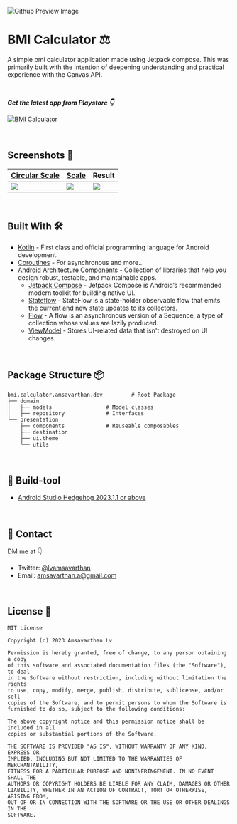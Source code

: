 ![Github Preview Image](https://github.com/amsavarthan/bmi-calculator/blob/main/art/Banner.png?raw=true)

# BMI Calculator ⚖️
A simple bmi calculator application made using Jetpack compose. This was primarily built with the intention of deepening understanding and practical experience with the Canvas API.

<br />

***Get the latest app from Playstore 👇***

[![BMI Calculator](https://img.shields.io/badge/BMI_Calculator-PLAYSTORE-black.svg?style=for-the-badge&logo=android)](https://play.google.com/store/apps/details?id=bmi.calculator.amsavarthan.dev)

<br />

## Screenshots 📸
[Circular Scale](https://github.com/amsavarthan/bmi-calculator/blob/main/app/src/main/java/bmi/calculator/amsavarthan/dev/presentation/components/CircularScale.kt) | [Scale](https://github.com/amsavarthan/bmi-calculator/blob/main/app/src/main/java/bmi/calculator/amsavarthan/dev/presentation/components/Scale.kt) | Result
--- | --- | ---
![](https://github.com/amsavarthan/bmi-calculator/blob/main/art/S1.webp)|![](https://github.com/amsavarthan/bmi-calculator/blob/main/art/S2.webp)|![](https://github.com/amsavarthan/bmi-calculator/blob/main/art/S3.webp)|

<br />


## Built With 🛠
- [Kotlin](https://kotlinlang.org/) - First class and official programming language for Android development.
- [Coroutines](https://kotlinlang.org/docs/reference/coroutines-overview.html) - For asynchronous and more..
- [Android Architecture Components](https://developer.android.com/topic/libraries/architecture) - Collection of libraries that help you design robust, testable, and maintainable apps.
  - [Jetpack Compose](https://developer.android.com/jetpack/compose) - Jetpack Compose is Android’s recommended modern toolkit for building native UI.
  - [Stateflow](https://developer.android.com/kotlin/flow/stateflow-and-sharedflow) - StateFlow is a state-holder observable flow that emits the current and new state updates to its collectors. 
  - [Flow](https://kotlinlang.org/docs/reference/coroutines/flow.html) - A flow is an asynchronous version of a Sequence, a type of collection whose values are lazily produced.
  - [ViewModel](https://developer.android.com/topic/libraries/architecture/viewmodel) - Stores UI-related data that isn't destroyed on UI changes. 

<br />

## Package Structure 📦
    
    
    bmi.calculator.amsavarthan.dev         # Root Package
    ├── domain                     
    │   ├── models                 # Model classes
    │   ├── repository             # Interfaces               
    └── presentation      
        ├── components             # Reuseable composables  
        ├── destination           
        ├── ui.theme   
        └── utils


<br />

## 🧰 Build-tool

- [Android Studio Hedgehog 2023.1.1 or above](https://developer.android.com/studio)

<br />

## 📩 Contact

DM me at 👇

* Twitter: <a href="https://twitter.com/lvamsavarthan" target="_blank">@lvamsavarthan</a>
* Email: amsavarthan.a@gmail.com

<br />

## License 🔖
```
MIT License

Copyright (c) 2023 Amsavarthan Lv

Permission is hereby granted, free of charge, to any person obtaining a copy
of this software and associated documentation files (the "Software"), to deal
in the Software without restriction, including without limitation the rights
to use, copy, modify, merge, publish, distribute, sublicense, and/or sell
copies of the Software, and to permit persons to whom the Software is
furnished to do so, subject to the following conditions:

The above copyright notice and this permission notice shall be included in all
copies or substantial portions of the Software.

THE SOFTWARE IS PROVIDED "AS IS", WITHOUT WARRANTY OF ANY KIND, EXPRESS OR
IMPLIED, INCLUDING BUT NOT LIMITED TO THE WARRANTIES OF MERCHANTABILITY,
FITNESS FOR A PARTICULAR PURPOSE AND NONINFRINGEMENT. IN NO EVENT SHALL THE
AUTHORS OR COPYRIGHT HOLDERS BE LIABLE FOR ANY CLAIM, DAMAGES OR OTHER
LIABILITY, WHETHER IN AN ACTION OF CONTRACT, TORT OR OTHERWISE, ARISING FROM,
OUT OF OR IN CONNECTION WITH THE SOFTWARE OR THE USE OR OTHER DEALINGS IN THE
SOFTWARE.
```
